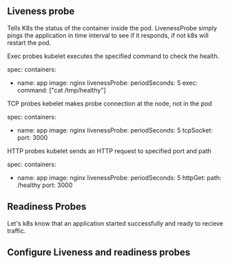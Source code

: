 ## Liveness probe

Tells K8s the status of the container inside the pod. LivenessProbe simply pings the application in time interval to see if it responds, if not k8s will restart the pod.

Exec probes
kubelet executes the specified command to check the health.

spec:
  containers: 
  - name: app
    image: nginx
    livenessProbe: 
      periodSeconds: 5
      exec:
        command: ["cat /tmp/healthy"]

TCP probes
kebelet makes probe connection at the node, not in the pod

spec:
  containers: 
  - name: app
    image: nginx
    livenessProbe: 
      periodSeconds: 5
      tcpSocket:
        port: 3000

HTTP probes
kubelet sends an HTTP request to specified port and path

spec:
  containers: 
  - name: app
    image: nginx
    livenessProbe: 
      periodSeconds: 5
      httpGet:
        path: /healthy
        port: 3000


## Readiness Probes

Let's k8s know that an application started successfully and ready to recieve traffic.

## Configure Liveness and readiness probes

